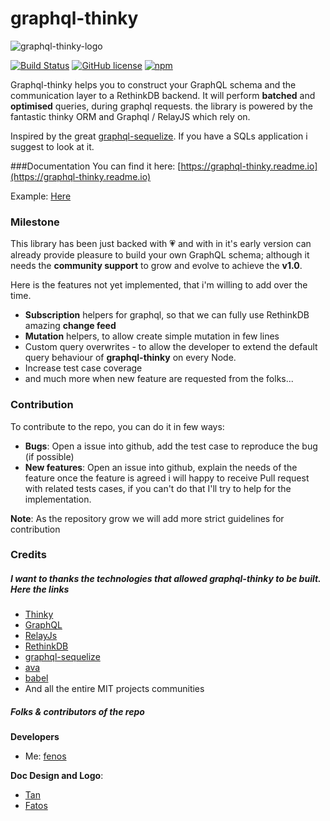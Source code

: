 # graphql-thinky

![graphql-thinky-logo](http://www.cagacaga.com/fab_full_big_dark.png)

[![Build Status](https://travis-ci.org/fenos/graphql-thinky.svg?branch=master)](https://travis-ci.org/fenos/graphql-thinky) [![GitHub license](https://img.shields.io/badge/license-MIT-blue.svg)](https://raw.githubusercontent.com/fenos/graphql-thinky/master/LICENSE) [![npm](https://img.shields.io/badge/npm-0.1.4-blue.svg)](https://www.npmjs.com/package/graphql-thinky)

Graphql-thinky helps you to construct your GraphQL schema and the communication layer to a RethinkDB backend. It will perform **batched** and **optimised** queries, during graphql requests. the library is powered by the fantastic thinky ORM and Graphql / RelayJS which rely on.

Inspired by the great [graphql-sequelize](https://github.com/mickhansen/graphql-sequelize). If you have a SQLs application i suggest to look at it.  

###Documentation
You can find it here: [https://graphql-thinky.readme.io](https://graphql-thinky.readme.io)

Example: [Here](https://github.com/fenos/graphql-thinky/tree/master/example)

### Milestone

This library has been just backed with :heartpulse:  and with in it's early version can already provide pleasure to build your own GraphQL schema; although it needs the **community support** to grow and evolve to achieve the **v1.0**.

Here is the features not yet implemented, that i'm willing to add over the time.

- **Subscription** helpers for graphql, so that we can fully use RethinkDB amazing **change feed**
- **Mutation** helpers, to allow create simple mutation in few lines
- Custom query overwrites - to allow the developer to extend the default query behaviour of **graphql-thinky** on every Node.
- Increase test case coverage
- and much more when new feature are requested from the folks...

### Contribution

To contribute to the repo, you can do it in few ways:

- **Bugs**: Open a issue into github, add the test case to reproduce the bug (if possible)
- **New features**: Open an issue into github, explain the needs of the feature once the feature is agreed i will happy to receive Pull request with related tests cases, if you can't do that I'll try to help for the implementation.

**Note**: As the repository grow we will add more strict guidelines for contribution


### Credits

##### I want to thanks the technologies that allowed **graphql-thinky** to be built. Here the links

- [Thinky](http://thinky.io)
- [GraphQL](http://graphql.org)
- [RelayJs](https://facebook.github.io/relay)
- [RethinkDB](http://www.rethinkdb.com/)
- [graphql-sequelize](https://github.com/mickhansen/graphql-sequelize)
- [ava](https://github.com/avajs/ava)
- [babel](https://babeljs.io)
- And all the entire MIT projects communities 

##### Folks & contributors of the repo

**Developers**
- Me: [fenos](https://github.com/fenos/graphql-thinky)


**Doc Design and Logo**:
- [Tan](https://github.com/slow-motion)
- [Fatos](https://www.behance.net/roza)

